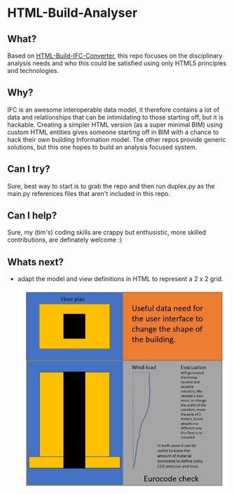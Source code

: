 # HTML-Build-Analyser

## What?
Based on [HTML-Build-IFC-Converter](https://github.com/timmcginley/HTML-Build-IFC-Converter), this repo focuses on the disciplinary analysis needs and who this could be satisfied using only HTML5 principles and technologies.

## Why?
IFC is an awesome interoperable data model, it therefore contains a lot of data and relationships that can be intimidating to those starting off, but it is hackable. Creating a simpler HTML version (as a super minimal BIM) using custom HTML entities gives someone starting off in BIM with a chance to hack their own building Information model. The other repos provide generic solutions, but this one hopes to build an analysis focused system.

## Can I try?
Sure, best way to start is to grab the repo and then run duplex.py as the main.py references files that aren't included in this repo.

## Can I help?
Sure, my (tim's) coding skills are crappy but enthusistic, more skilled contributions, are definately welcome :)

## Whats next?

- adapt the model and view definitions in HTML to represent a 2 x 2 grid. 
![2 x 2 grid](/img/views.JPG)
